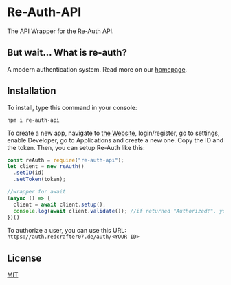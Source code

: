 # Re-Auth-API
The API Wrapper for the Re-Auth API.

## But wait... What is re-auth?
A modern authentication system. Read more on our [homepage](https://auth.redcrafter07.de).

## Installation
To install, type this command in your console:
```
npm i re-auth-api
```

To create a new app, navigate to [the Website](https://auth.redcrafter07.de), login/register, go to settings, enable Developer, go to Applications and create a new one. Copy the ID and the token. Then, you can setup Re-Auth like this:

```js
const reAuth = require("re-auth-api");
let client = new reAuth()
  .setID(id)
  .setToken(token);

//wrapper for await
(async () => {
  client = await client.setup();
  console.log(await client.validate()); //if returned "Authorized!", you did everything right.
})()
```

To authorize a user, you can use this URL:
```https://auth.redcrafter07.de/auth/<YOUR ID>```

## License
[MIT](https://github.com/RedCrafter07/Re-Auth-API/blob/main/LICENSE)
